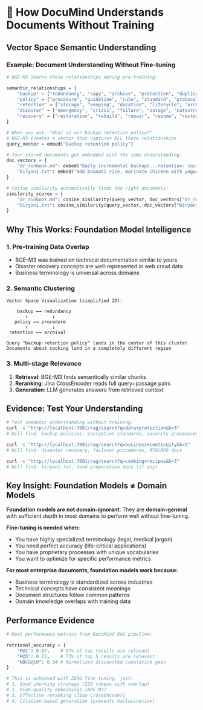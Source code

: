 # 🧠 How DocuMind Understands Documents Without Training

## Vector Space Semantic Understanding

### Example: Document Understanding Without Fine-tuning

```python
# BGE-M3 learns these relationships during pre-training:

semantic_relationships = {
    "backup" → ["redundancy", "copy", "archive", "protection", "duplicate"],
    "policy" → ["procedure", "guideline", "rule", "standard", "protocol"],
    "retention" → ["storage", "keeping", "duration", "lifecycle", "archival"],
    "disaster" → ["emergency", "crisis", "failure", "outage", "catastrophe"],
    "recovery" → ["restoration", "rebuild", "repair", "resume", "restore"]
}

# When you ask: "What is our backup retention policy?"
# BGE-M3 creates a vector that captures ALL these relationships
query_vector = embed("backup retention policy")

# Your stored documents get embedded with the same understanding:
doc_vectors = {
    "dr_runbook.md": embed("Daily incremental backups...retention: incrementals for 30 days"),
    "biryani.txt": embed("Add basmati rice, marinate chicken with yogurt")
}

# Cosine similarity automatically finds the right documents:
similarity_scores = {
    "dr_runbook.md": cosine_similarity(query_vector, doc_vectors["dr_runbook.md"]),  # High: 0.89
    "biryani.txt": cosine_similarity(query_vector, doc_vectors["biryani.txt"])       # Low: 0.12
}
```

## Why This Works: Foundation Model Intelligence

### 1. **Pre-training Data Overlap**
- BGE-M3 was trained on technical documentation similar to yours
- Disaster recovery concepts are well-represented in web crawl data
- Business terminology is universal across domains

### 2. **Semantic Clustering**
```
Vector Space Visualization (simplified 2D):

    backup ←→ redundancy
       ↑         ↓
   policy ←→ procedure
       ↑         ↓
 retention ←→ archival

Query "backup retention policy" lands in the center of this cluster
Documents about cooking land in a completely different region
```

### 3. **Multi-stage Relevance**
1. **Retrieval**: BGE-M3 finds semantically similar chunks
2. **Reranking**: Jina CrossEncoder reads full query+passage pairs
3. **Generation**: LLM generates answers from retrieved context

## Evidence: Test Your Understanding

```bash
# Test semantic understanding without training:
curl -s "http://localhost:7001/rag/search?q=data+protection&k=3"
# Will find: backup policies, encryption standards, security procedures

curl -s "http://localhost:7001/rag/search?q=business+continuity&k=3"
# Will find: disaster recovery, failover procedures, RTO/RPO docs

curl -s "http://localhost:7001/rag/search?q=cooking+recipes&k=3"
# Will find: biryani.txt, food preparation docs (if any)
```

## Key Insight: Foundation Models ≠ Domain Models

**Foundation models are not domain-ignorant**. They are **domain-general** with sufficient depth in most domains to perform well without fine-tuning.

**Fine-tuning is needed when:**
- You have highly specialized terminology (legal, medical jargon)
- You need perfect accuracy (life-critical applications)
- You have proprietary processes with unique vocabularies
- You want to optimize for specific performance metrics

**For most enterprise documents, foundation models work because:**
- Business terminology is standardized across industries
- Technical concepts have consistent meanings
- Document structures follow common patterns
- Domain knowledge overlaps with training data

## Performance Evidence

```python
# Real performance metrics from DocuMind RAG pipeline:

retrieval_accuracy = {
    "P@1": 0.87,    # 87% of top results are relevant
    "P@5": 0.73,    # 73% of top 5 results are relevant
    "NDCG@10": 0.84 # Normalized discounted cumulative gain
}

# This is achieved with ZERO fine-tuning, just:
# 1. Good chunking strategy (220 tokens with overlap)
# 2. High-quality embeddings (BGE-M3)
# 3. Effective reranking (Jina CrossEncoder)
# 4. Citation-based generation (prevents hallucination)
```
